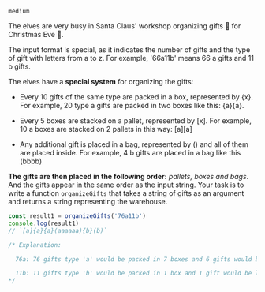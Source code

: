 `medium`

The elves are very busy in Santa Claus' workshop organizing gifts 🎁 for Christmas Eve 🎄.

The input format is special, as it indicates the number of gifts and the type of gift with letters from a to z. For example, '66a11b' means 66 a gifts and 11 b gifts.

The elves have a **special system** for organizing the gifts:

- Every 10 gifts of the same type are packed in a box, represented by {x}. For example, 20 type a gifts are packed in two boxes like this: {a}{a}.

- Every 5 boxes are stacked on a pallet, represented by [x]. For example, 10 a boxes are stacked on 2 pallets in this way: [a][a]

- Any additional gift is placed in a bag, represented by () and all of them are placed inside. For example, 4 b gifts are placed in a bag like this (bbbb)

**The gifts are then placed in the following order:** *pallets, boxes and bags*. And the gifts appear in the same order as the input string.
Your task is to write a function `organizeGifts` that takes a string of gifts as an argument and returns a string representing the warehouse.

```Javascript
const result1 = organizeGifts('76a11b')
console.log(result1)
// `[a]{a}{a}(aaaaaa){b}(b)`

/* Explanation:

  76a: 76 gifts type 'a' would be packed in 7 boxes and 6 gifts would be left, resulting in 1 pallet [a] (for the first 5 boxes), 2 loose boxes {a}{a} and a bag with 6 gifts (aaaaaa)

  11b: 11 gifts type 'b' would be packed in 1 box and 1 gift would be left, resulting in 1 loose box {b} and a bag with 1 gift (b)
*/
```
